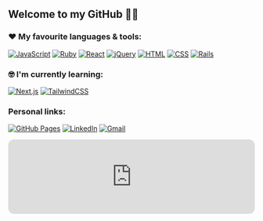 ## Welcome to my GitHub 👋🤠

### ❤ My favourite languages & tools:
[![JavaScript](https://img.shields.io/badge/JavaScript-F7DF1E?logo=javascript&logoColor=000)](#) [![Ruby](https://img.shields.io/badge/Ruby-%23CC342D.svg?&logo=ruby&logoColor=white)](#) [![React](https://img.shields.io/badge/React-%2320232a.svg?logo=react&logoColor=%2361DAFB)](#) [![jQuery](https://img.shields.io/badge/jQuery-0769AD?logo=jquery&logoColor=fff)](#) [![HTML](https://img.shields.io/badge/HTML-%23E34F26.svg?logo=html5&logoColor=white)](#) [![CSS](https://img.shields.io/badge/CSS-1572B6?logo=css3&logoColor=fff)](#) [![Rails](https://img.shields.io/badge/Rails-%23CC0000.svg?logo=ruby-on-rails&logoColor=white)](#)

### 🤓 I'm currently learning:
[![Next.js](https://img.shields.io/badge/Next.js-black?logo=next.js&logoColor=white)](#) [![TailwindCSS](https://img.shields.io/badge/Tailwind%20CSS-%2338B2AC.svg?logo=tailwind-css&logoColor=white)](#)

### Personal links:
[![GitHub Pages](https://img.shields.io/badge/GitHub%20Pages-121013?logo=github&logoColor=white)](https://kylemcparland.github.io/) [![LinkedIn](https://img.shields.io/badge/LinkedIn-0A66C2?logo=linkedin&logoColor=fff)](https://www.linkedin.com/in/kyle-mcparland/) [![Gmail](https://img.shields.io/badge/Gmail-D14836?logo=gmail&logoColor=white)](mailto:kylemcparland@gmail.com)

<iframe style="border-radius:12px" src="https://open.spotify.com/embed/playlist/3cJTMijo1aiWGXoHj482cx?utm_source=generator&theme=0" width="100%" height="152" frameBorder="0" allowfullscreen="" allow="autoplay; clipboard-write; encrypted-media; fullscreen; picture-in-picture" loading="lazy"></iframe>



<!--
**kylemcparland/kylemcparland** is a ✨ _special_ ✨ repository because its `README.md` (this file) appears on your GitHub profile.

Here are some ideas to get you started:

- 🔭 I’m currently working on ...
- 🌱 I’m currently learning ...
- 👯 I’m looking to collaborate on ...
- 🤔 I’m looking for help with ...
- 💬 Ask me about ...
- 📫 How to reach me: ...
- 😄 Pronouns: ...
- ⚡ Fun fact: ...
-->

